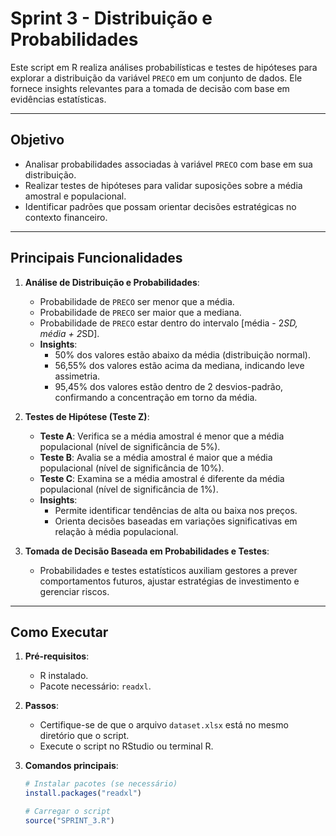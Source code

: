 # Sprint 3 - Distribuição e Probabilidades

Este script em R realiza análises probabilísticas e testes de hipóteses para explorar a distribuição da variável `PRECO` em um conjunto de dados. Ele fornece insights relevantes para a tomada de decisão com base em evidências estatísticas.

---

## Objetivo

- Analisar probabilidades associadas à variável `PRECO` com base em sua distribuição.
- Realizar testes de hipóteses para validar suposições sobre a média amostral e populacional.
- Identificar padrões que possam orientar decisões estratégicas no contexto financeiro.

---

## Principais Funcionalidades

1. **Análise de Distribuição e Probabilidades**:
   - Probabilidade de `PRECO` ser menor que a média.
   - Probabilidade de `PRECO` ser maior que a mediana.
   - Probabilidade de `PRECO` estar dentro do intervalo [média - 2*SD, média + 2*SD].
   - **Insights**:
     - 50% dos valores estão abaixo da média (distribuição normal).
     - 56,55% dos valores estão acima da mediana, indicando leve assimetria.
     - 95,45% dos valores estão dentro de 2 desvios-padrão, confirmando a concentração em torno da média.

2. **Testes de Hipótese (Teste Z)**:
   - **Teste A**: Verifica se a média amostral é menor que a média populacional (nível de significância de 5%).
   - **Teste B**: Avalia se a média amostral é maior que a média populacional (nível de significância de 10%).
   - **Teste C**: Examina se a média amostral é diferente da média populacional (nível de significância de 1%).
   - **Insights**:
     - Permite identificar tendências de alta ou baixa nos preços.
     - Orienta decisões baseadas em variações significativas em relação à média populacional.

3. **Tomada de Decisão Baseada em Probabilidades e Testes**:
   - Probabilidades e testes estatísticos auxiliam gestores a prever comportamentos futuros, ajustar estratégias de investimento e gerenciar riscos.

---

## Como Executar

1. **Pré-requisitos**:
   - R instalado.
   - Pacote necessário: `readxl`.

2. **Passos**:
   - Certifique-se de que o arquivo `dataset.xlsx` está no mesmo diretório que o script.
   - Execute o script no RStudio ou terminal R.

3. **Comandos principais**:
   ```r
   # Instalar pacotes (se necessário)
   install.packages("readxl")

   # Carregar o script
   source("SPRINT_3.R")

